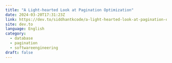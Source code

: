 ```yaml
---
title: "A Light-hearted Look at Pagination Optimization"
date: 2024-03-20T17:31:23Z
link: https://dev.to/siddhantkcode/a-light-hearted-look-at-pagination-optimization-4f1o?utm_medium=RSS&utm_source=news.12bit.vn
site: dev.to
language: English
category:
  - database
  - pagination
  - softwareengineering
draft: false
---
```

